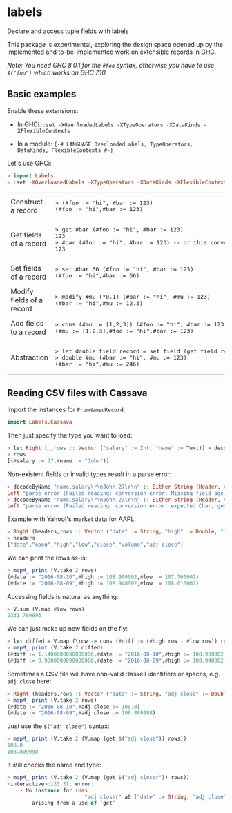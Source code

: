# labels

Declare and access tuple fields with labels

This package is experimental, exploring the design space opened up by
the implemented and to-be-implemented work on extensible records in GHC.

*Note: You need GHC 8.0.1 for the `#foo` syntax, otherwise you have to
 use `$("foo")` which works on GHC 7.10.*

## Basic examples

Enable these extensions:

* In GHCi: `:set -XOverloadedLabels -XTypeOperators -XDataKinds -XFlexibleContexts`

* In a module: `{-# LANGUAGE OverloadedLabels, TypeOperators, DataKinds, FlexibleContexts #-}`

Let's use GHCi:

``` haskell
> import Labels
> :set -XOverloadedLabels -XTypeOperators -XDataKinds -XFlexibleContexts
```

<table>
<tr><td>Construct a record</td><td><pre lang="haskell">
> (#foo := "hi", #bar := 123)
(#foo := "hi",#bar := 123)
</pre></td></tr>
<tr><td>Get fields of a record</td><td><pre lang="haskell">
> get #bar (#foo := "hi", #bar := 123)
123
> #bar (#foo := "hi", #bar := 123) -- or this convenience
123
</pre></td></tr>
<tr><td>Set fields of a record</td><td><pre lang="haskell">
> set #bar 66 (#foo := "hi", #bar := 123)
(#foo := "hi",#bar := 66)
</pre></td></tr>
<tr><td>Modify fields of a record</td><td><pre lang="haskell">
> modify #mu (*0.1) (#bar := "hi", #mu := 123)
(#bar := "hi",#mu := 12.3)
</pre></td></tr>
<tr><td>Add fields to a record</td><td><pre lang="haskell">
> cons (#mu := [1,2,3]) (#foo := "hi", #bar := 123)
(#mu := [1,2,3],#foo := "hi",#bar := 123)
</pre></td></tr>
<tr><td>Abstraction</td><td><pre lang="haskell">
> let double field record = set field (get field record * 2) record
> double #mu (#bar := "hi", #mu := 123)
(#bar := "hi",#mu := 246)
</pre></td></tr>
</table>

## Reading CSV files with Cassava

Import the instances for `FromNamedRecord`:

``` haskell
import Labels.Cassava
```

Then just specify the type you want to load:

``` haskell
> let Right (_,rows :: Vector ("salary" := Int, "name" := Text)) = decodeByName "name,salary\r\nJohn,27\r\n"
> rows
[(#salary := 27,#name := "John")]
```

Non-existent fields or invalid types result in a parse error:

``` haskell
> decodeByName "name,salary\r\nJohn,27\r\n" :: Either String (Header, Vector ("name" := Text, "age" := Int))
Left "parse error (Failed reading: conversion error: Missing field age) at \"\\r\\n\""
> decodeByName "name,salary\r\nJohn,27\r\n" :: Either String (Header, Vector ("name" := Text, "salary" := Char))
Left "parse error (Failed reading: conversion error: expected Char, got \"27\") at \"\\r\\n\""
```

Example with Yahoo!'s market data for AAPL:

``` haskell
> Right (headers,rows :: Vector ("date" := String, "high" := Double, "low" := Double)) <- fmap decodeByName (LB.readFile "AAPL.csv")
> headers
["date","open","high","low","close","volume","adj close"]
```

We can print the rows as-is:

``` haskell
> mapM_ print (V.take 2 rows)
(#date := "2016-08-10",#high := 108.900002,#low := 107.760002)
(#date := "2016-08-09",#high := 108.940002,#low := 108.010002)
```

Accessing fields is natural as anything:

``` haskell
> V.sum (V.map #low rows)
2331.789993
```

We can just make up new fields on the fly:

``` haskell
> let diffed = V.map (\row -> cons (#diff := (#high row - #low row)) row) rows
> mapM_ print (V.take 2 diffed)
(#diff := 1.1400000000000006,#date := "2016-08-10",#high := 108.900002,#low := 107.760002)
(#diff := 0.9300000000000068,#date := "2016-08-09",#high := 108.940002,#low := 108.010002)
```

Sometimes a CSV file will have non-valid Haskell identifiers or
spaces, e.g. `adj close` here:

``` haskell
> Right (headers,rows :: Vector ("date" := String, "adj close" := Double)) <- fmap decodeByName (LB.readFile "AAPL.csv")
> mapM_ print (V.take 2 rows)
(#date := "2016-08-10",#adj close := 108.0)
(#date := "2016-08-09",#adj close := 108.809998)
```

Just use the `$("adj close")` syntax:

``` haskell
> mapM_ print (V.take 2 (V.map (get $("adj close")) rows))
108.0
108.809998
```

It still checks the name and type:

``` haskell
> mapM_ print (V.take 2 (V.map (get $("adj closer")) rows))
<interactive>:133:31: error:
    • No instance for (Has
                         "adj closer" a0 ("date" := String, "adj close" := Double))
        arising from a use of ‘get’
````
